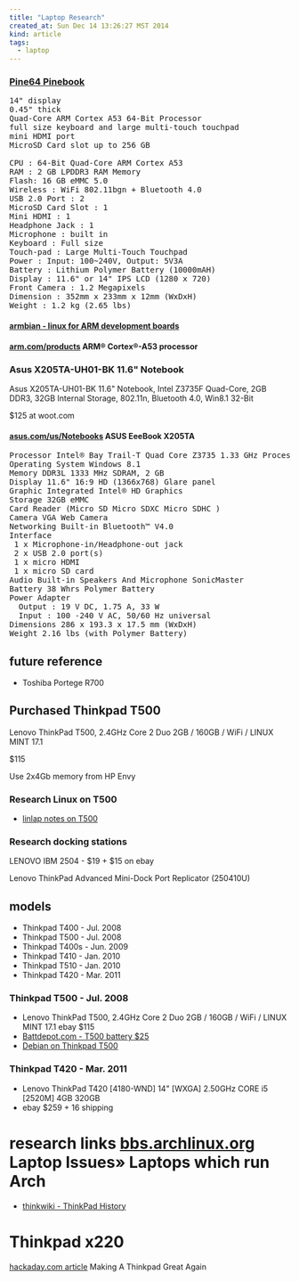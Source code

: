 ```yaml
---
title: "Laptop Research"
created_at: Sun Dec 14 13:26:27 MST 2014
kind: article
tags:
  - laptop
---
```


<h3><a href="https://www.pine64.org/?page_id=3707" target="_blank">Pine64 Pinebook</a></h3>

<pre>
14" display
0.45" thick
Quad-Core ARM Cortex A53 64-Bit Processor
full size keyboard and large multi-touch touchpad
mini HDMI port
MicroSD Card slot up to 256 GB

CPU : 64-Bit Quad-Core ARM Cortex A53
RAM : 2 GB LPDDR3 RAM Memory
Flash: 16 GB eMMC 5.0
Wireless : WiFi 802.11bgn + Bluetooth 4.0
USB 2.0 Port : 2
MicroSD Card Slot : 1
Mini HDMI : 1
Headphone Jack : 1
Microphone : built in
Keyboard : Full size
Touch-pad : Large Multi-Touch Touchpad
Power : Input: 100~240V, Output: 5V3A
Battery : Lithium Polymer Battery (10000mAH)
Display : 11.6" or 14" IPS LCD (1280 x 720)
Front Camera : 1.2 Megapixels
Dimension : 352mm x 233mm x 12mm (WxDxH)
Weight : 1.2 kg (2.65 lbs) 
</pre>

<h4>
  <a href="http://www.armbian.com/" target="_blank">armbian - linux for ARM development boards</a>
</h4>

<h4>
  <a href="https://www.arm.com/products/processors/cortex-a/cortex-a53-processor.php" target="_blank">arm.com/products</a>
  ARM® Cortex®-A53 processor
</h4>

<h3>Asus X205TA-UH01-BK 11.6" Notebook</h3>

Asus X205TA-UH01-BK 11.6" Notebook, Intel Z3735F Quad-Core, 2GB DDR3, 32GB Internal Storage, 802.11n, Bluetooth 4.0, Win8.1 32-Bit

$125 at woot.com

<h4>
  <a href="https://www.asus.com/us/Notebooks/ASUS_EeeBook_X205TA/" target="_blank">asus.com/us/Notebooks</a>
  ASUS EeeBook X205TA
</h4>

<pre>
Processor Intel® Bay Trail-T Quad Core Z3735 1.33 GHz Processor
Operating System Windows 8.1
Memory DDR3L 1333 MHz SDRAM, 2 GB
Display 11.6" 16:9 HD (1366x768) Glare panel
Graphic Integrated Intel® HD Graphics
Storage 32GB eMMC
Card Reader (Micro SD Micro SDXC Micro SDHC )
Camera VGA Web Camera
Networking Built-in Bluetooth™ V4.0
Interface
 1 x Microphone-in/Headphone-out jack
 2 x USB 2.0 port(s)
 1 x micro HDMI
 1 x micro SD card
Audio Built-in Speakers And Microphone SonicMaster
Battery 38 Whrs Polymer Battery
Power Adapter
  Output : 19 V DC, 1.75 A, 33 W
  Input : 100 -240 V AC, 50/60 Hz universal
Dimensions 286 x 193.3 x 17.5 mm (WxDxH)
Weight 2.16 lbs (with Polymer Battery) 
</pre>


## future reference

* Toshiba Portege R700

## Purchased Thinkpad T500

Lenovo ThinkPad T500, 2.4GHz Core 2 Duo 2GB / 160GB / WiFi / LINUX MINT 17.1

$115

Use 2x4Gb memory from HP Envy

### Research Linux on T500

* [linlap notes on T500](http://www.linlap.com/lenovo_thinkpad_t500)


### Research docking stations

LENOVO IBM 2504 - $19 + $15 on ebay

Lenovo ThinkPad Advanced Mini-Dock Port Replicator (250410U)

## models

* Thinkpad T400 - Jul. 2008
* Thinkpad T500 - Jul. 2008
* Thinkpad T400s - Jun. 2009
* Thinkpad T410 - Jan. 2010
* Thinkpad T510 - Jan. 2010
* Thinkpad T420 - Mar. 2011

### Thinkpad T500 - Jul. 2008

* Lenovo ThinkPad T500, 2.4GHz Core 2 Duo 2GB / 160GB / WiFi / LINUX MINT 17.1
ebay $115
* [Battdepot.com - T500 battery $25](http://www.battdepot.com/us/opn/notebook+battery/ibm/40Y6797/LIB200.aspx)
* [Debian on Thinkpad T500](https://wiki.debian.org/InstallingDebianOn/Thinkpad/T500)



### Thinkpad T420 - Mar. 2011

* Lenovo ThinkPad T420 [4180-WND] 14" [WXGA] 2.50GHz CORE i5 [2520M] 4GB 320GB
* ebay $259 + 16 shipping

<h1>research links</h1.

<h2>
  <a href="https://bbs.archlinux.org/viewtopic.php?id=22816" target="_blank">bbs.archlinux.org</a>
Laptop Issues» Laptops which run Arch
</h2>

* [thinkwiki - ThinkPad History](http://www.thinkwiki.org/wiki/ThinkPad_History)

# Thinkpad x220

<a href="http://hackaday.com/2016/08/26/making-a-thinkpad-great-again/" target="_blank">hackaday.com article</a>
Making A Thinkpad Great Again

<!--
html boilerplate fragments
<a href="" target="_blank"></a>
<a name=""></a>
<img src="" width="400px">
<ul>
  <li></li>
  <li><a href="" target="_blank"></a></li>
</ul>
<pre>
</pre>
<p style="margin-bottom: 2em;"></p>
<hr style="border: 0; height: 3px; background: #333; background-image: linear-gradient(to right, #ccc, #333, #ccc);">
<pre><code>
</code></pre>
<math xmlns='http://www.w3.org/1998/Math/MathML' display='block'>
</math>
:-->
